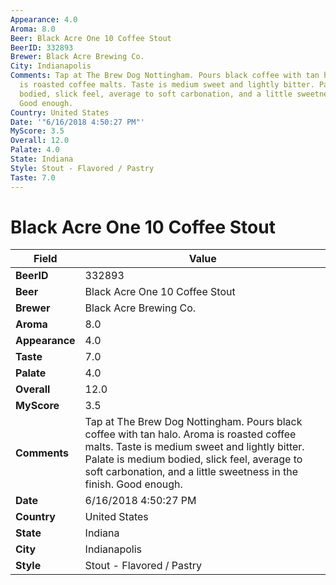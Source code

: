 ```yaml
---
Appearance: 4.0
Aroma: 8.0
Beer: Black Acre One 10 Coffee Stout
BeerID: 332893
Brewer: Black Acre Brewing Co.
City: Indianapolis
Comments: Tap at The Brew Dog Nottingham. Pours black coffee with tan halo. Aroma
  is roasted coffee malts. Taste is medium sweet and lightly bitter. Palate is medium
  bodied, slick feel, average to soft carbonation, and a little sweetness in the finish.
  Good enough.
Country: United States
Date: '"6/16/2018 4:50:27 PM"'
MyScore: 3.5
Overall: 12.0
Palate: 4.0
State: Indiana
Style: Stout - Flavored / Pastry
Taste: 7.0
---
```


# Black Acre One 10 Coffee Stout

| Field         | Value |
|---------------|-------|
| **BeerID** | 332893 |
| **Beer** | Black Acre One 10 Coffee Stout |
| **Brewer** | Black Acre Brewing Co. |
| **Aroma** | 8.0 |
| **Appearance** | 4.0 |
| **Taste** | 7.0 |
| **Palate** | 4.0 |
| **Overall** | 12.0 |
| **MyScore** | 3.5 |
| **Comments** | Tap at The Brew Dog Nottingham. Pours black coffee with tan halo. Aroma is roasted coffee malts. Taste is medium sweet and lightly bitter. Palate is medium bodied, slick feel, average to soft carbonation, and a little sweetness in the finish. Good enough. |
| **Date** | 6/16/2018 4:50:27 PM |
| **Country** | United States |
| **State** | Indiana |
| **City** | Indianapolis |
| **Style** | Stout - Flavored / Pastry |
